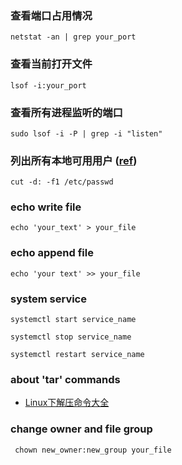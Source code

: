 ### 查看端口占用情况
`netstat -an | grep your_port`

### 查看当前打开文件
`lsof -i:your_port`

### 查看所有进程监听的端口
` sudo lsof -i -P | grep -i "listen" `

### 列出所有本地可用用户 ([ref](https://askubuntu.com/questions/410244/a-command-to-list-all-users-and-how-to-add-delete-modify-users))
` cut -d: -f1 /etc/passwd `

### echo write file
` echo 'your_text' > your_file `

### echo append file
` echo 'your text' >> your_file `

### system service 
` systemctl start service_name `

` systemctl stop service_name `

` systemctl restart service_name `

### about 'tar' commands
- [Linux下解压命令大全](http://www.cnblogs.com/eoiioe/archive/2008/09/20/1294681.html)

### change owner and file group
` chown new_owner:new_group your_file`
